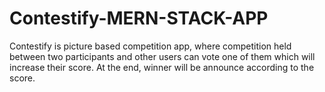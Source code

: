 # Contestify-MERN-STACK-APP
Contestify is picture based competition app, where competition held between two participants and other users can vote one of them which will increase their score. At the end, winner will be announce according to the score.

